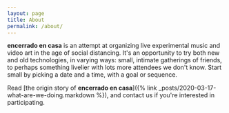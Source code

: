 ```yaml
---
layout: page
title: About
permalink: /about/
---
```


**encerrado en casa** is an attempt at organizing live experimental music and video art in the age of social distancing. It's an opportunity to try both new and old technologies, in varying ways: small, intimate gatherings of friends, to perhaps something livelier with lots more attendees we don't know. Start  small by picking a date and a time, with a goal or sequence.

Read [the origin story of **encerrado en casa**]({% link _posts/2020-03-17-what-are-we-doing.markdown %}), and contact us if you're interested in participating. 
